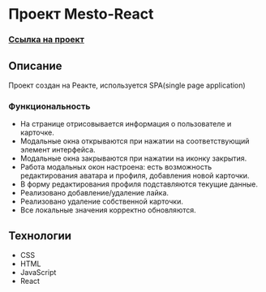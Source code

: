 # Проект Mesto-React
### [Ссылка на проект](https://khuseynkhasiev.github.io/mesto-react/)

## Описание
Проект создан на Реакте, используется SPA(single page application)
### Функциональность
* На странице отрисовывается информация о пользователе и карточке.
* Модальные окна открываются при нажатии на соответствующий элемент интерфейса.
* Модальные окна закрываются при нажатии на иконку закрытия.
* Работа модальных окон настроена: есть возможность редактирования аватара и профиля, добавления
новой карточки.
* В форму редактирования профиля подставляются текущие данные.
* Реализовано добавление/удаление лайка.
* Реализовано удаление собственной карточки.
* Все локальные значения корректно обновляются.

## Технологии
* CSS
* HTML
* JavaScript
* React